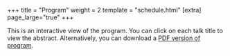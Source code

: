 +++
title = "Program"
weight = 2
template = "schedule.html"
[extra]
page_large="true"
+++

This is an interactive view of the program. You can click on each talk title to view the abstract. Alternatively, you can download a [PDF version of program](/pdf/BH7%20-%20Program.pdf).